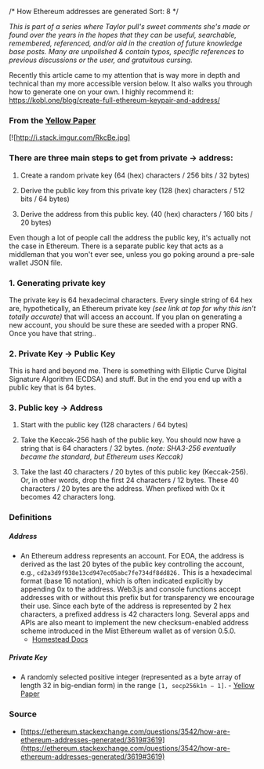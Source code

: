 /*
How Ethereum addresses are generated
Sort: 8
*/

*This is part of a series where Taylor pull's sweet comments she's made or found over the years in the hopes that they can be useful, searchable, remembered, referenced, and/or aid in the creation of future knowledge base posts. Many are unpolished & contain typos, specific references to previous discussions or the user, and gratuitous cursing.*


Recently this article came to my attention that is way more in depth and technical than my more accessible version below. It also walks you through how to generate one on your own. I highly recommend it:
https://kobl.one/blog/create-full-ethereum-keypair-and-address/


### From the [Yellow Paper](http://gavwood.com/paper.pdf)

[![http://i.stack.imgur.com/RkcBe.jpg]

### There are three main steps to get from private -> address:

1. Create a random private key (64 (hex) characters / 256 bits / 32 bytes)

2. Derive the public key from this private key (128 (hex) characters / 512 bits / 64 bytes)

3. Derive the address from this public key. (40 (hex) characters / 160 bits / 20 bytes)

Even though a lot of people call the address the public key, it's actually not the case in Ethereum. There is a separate public key that acts as a middleman that you won't ever see, unless you go poking around a pre-sale wallet JSON file.

### 1. Generating private key

The private key is 64 hexadecimal characters. Every single string of 64 hex are, hypothetically, an Ethereum private key *(see link at top for why this isn't totally accurate)* that will access an account. If you plan on generating a new account, you should be sure these are seeded with a proper RNG. Once you have that string..

### 2. Private Key -> Public Key

This is hard and beyond me. There is something with Elliptic Curve Digital Signature Algorithm (ECDSA) and stuff. But in the end you end up with a public key that is 64 bytes.

### 3. Public key -> Address

1. Start with the public key (128 characters / 64 bytes)

2. Take the Keccak-256 hash of the public key. You should now have a string that is 64 characters / 32 bytes. *(note: SHA3-256 eventually became the standard, but Ethereum uses Keccak)*

3. Take the last 40 characters / 20 bytes of this public key (Keccak-256). Or, in other words, drop the first 24 characters / 12 bytes. These 40 characters / 20 bytes are the address. When prefixed with 0x it becomes 42 characters long.

### Definitions

##### Address

- An Ethereum address represents an account. For EOA, the address is derived as the last 20 bytes of the public key controlling the account, e.g., `cd2a3d9f938e13cd947ec05abc7fe734df8dd826.` This is a hexadecimal format (base 16 notation), which is often indicated explicitly by appending 0x to the address. Web3.js and console functions accept addresses with or without this prefix but for transparency we encourage their use. Since each byte of the address is represented by 2 hex characters, a prefixed address is 42 characters long. Several apps and APIs are also meant to implement the new checksum-enabled address scheme introduced in the Mist Ethereum wallet as of version 0.5.0.
    - [Homestead Docs](http://ethdocs.org/en/latest/glossary.html)

##### Private Key
- A randomly selected positive integer (represented as a byte array of length 32 in big-endian form) in the range `[1, secp256k1n − 1]`. - [Yellow Paper](http://gavwood.com/paper.pdf)



### Source

- [https://ethereum.stackexchange.com/questions/3542/how-are-ethereum-addresses-generated/3619#3619](https://ethereum.stackexchange.com/questions/3542/how-are-ethereum-addresses-generated/3619#3619)
